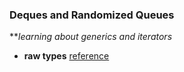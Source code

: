 ### Deques and Randomized Queues

***learning about generics and iterators*

- **raw types**
[reference](http://stackoverflow.com/questions/2770321/what-is-a-raw-type-and-why-shouldnt-we-use-it "reference")
